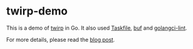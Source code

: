 # twirp-demo

This is a demo of [twirp](https://github.com/twitchtv/twirp) in Go. It also used [Taskfile](https://taskfile.dev), [buf](https://buf.build) and [golangci-lint](https://golangci-lint.run).

For more details, please read the [blog post](https://www.4async.com/2023/01/twirp-first-step/).
